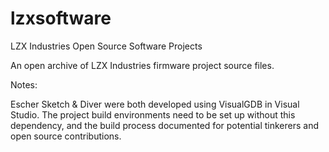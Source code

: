 # lzxsoftware
LZX Industries Open Source Software Projects

An open archive of LZX Industries firmware project source files. 

Notes:

Escher Sketch & Diver were both developed using VisualGDB in Visual Studio.  The project build environments need to be set up without this dependency, and the build process documented for potential tinkerers and open source contributions.  
